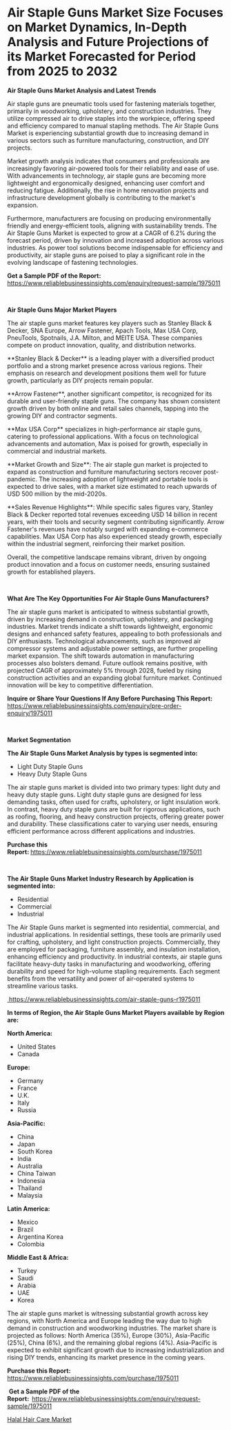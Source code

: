 <p><h1>Air Staple Guns Market Size Focuses on Market Dynamics, In-Depth Analysis and Future Projections of its Market Forecasted for Period from 2025 to 2032</h1></p><p><strong>Air Staple Guns Market Analysis and Latest Trends</strong></p>
<p><p>Air staple guns are pneumatic tools used for fastening materials together, primarily in woodworking, upholstery, and construction industries. They utilize compressed air to drive staples into the workpiece, offering speed and efficiency compared to manual stapling methods. The Air Staple Guns Market is experiencing substantial growth due to increasing demand in various sectors such as furniture manufacturing, construction, and DIY projects.</p><p>Market growth analysis indicates that consumers and professionals are increasingly favoring air-powered tools for their reliability and ease of use. With advancements in technology, air staple guns are becoming more lightweight and ergonomically designed, enhancing user comfort and reducing fatigue. Additionally, the rise in home renovation projects and infrastructure development globally is contributing to the market's expansion.</p><p>Furthermore, manufacturers are focusing on producing environmentally friendly and energy-efficient tools, aligning with sustainability trends. The Air Staple Guns Market is expected to grow at a CAGR of 6.2% during the forecast period, driven by innovation and increased adoption across various industries. As power tool solutions become indispensable for efficiency and productivity, air staple guns are poised to play a significant role in the evolving landscape of fastening technologies.</p></p>
<p><strong>Get a Sample PDF of the Report:&nbsp;</strong> <a href="https://www.reliablebusinessinsights.com/enquiry/request-sample/1975011?utm_campaign=2099&utm_medium=2&utm_source=Github&utm_content=ia&utm_term=08022025&utm_id=air-staple-guns">https://www.reliablebusinessinsights.com/enquiry/request-sample/1975011</a></p>
<p>&nbsp;</p>
<p><strong>Air Staple Guns Major Market Players</strong></p>
<p><p>The air staple guns market features key players such as Stanley Black & Decker, SNA Europe, Arrow Fastener, Apach Tools, Max USA Corp, PneuTools, Spotnails, J.A. Milton, and MEITE USA. These companies compete on product innovation, quality, and distribution networks.</p><p>**Stanley Black & Decker** is a leading player with a diversified product portfolio and a strong market presence across various regions. Their emphasis on research and development positions them well for future growth, particularly as DIY projects remain popular.</p><p>**Arrow Fastener**, another significant competitor, is recognized for its durable and user-friendly staple guns. The company has shown consistent growth driven by both online and retail sales channels, tapping into the growing DIY and contractor segments.</p><p>**Max USA Corp** specializes in high-performance air staple guns, catering to professional applications. With a focus on technological advancements and automation, Max is poised for growth, especially in commercial and industrial markets.</p><p>**Market Growth and Size**: The air staple gun market is projected to expand as construction and furniture manufacturing sectors recover post-pandemic. The increasing adoption of lightweight and portable tools is expected to drive sales, with a market size estimated to reach upwards of USD 500 million by the mid-2020s.</p><p>**Sales Revenue Highlights**: While specific sales figures vary, Stanley Black & Decker reported total revenues exceeding USD 14 billion in recent years, with their tools and security segment contributing significantly. Arrow Fastener's revenues have notably surged with expanding e-commerce capabilities. Max USA Corp has also experienced steady growth, especially within the industrial segment, reinforcing their market position.</p><p>Overall, the competitive landscape remains vibrant, driven by ongoing product innovation and a focus on customer needs, ensuring sustained growth for established players.</p></p>
<p>&nbsp;</p>
<p><strong>What Are The Key Opportunities For Air Staple Guns Manufacturers?</strong></p>
<p><p>The air staple guns market is anticipated to witness substantial growth, driven by increasing demand in construction, upholstery, and packaging industries. Market trends indicate a shift towards lightweight, ergonomic designs and enhanced safety features, appealing to both professionals and DIY enthusiasts. Technological advancements, such as improved air compressor systems and adjustable power settings, are further propelling market expansion. The shift towards automation in manufacturing processes also bolsters demand. Future outlook remains positive, with projected CAGR of approximately 5% through 2028, fueled by rising construction activities and an expanding global furniture market. Continued innovation will be key to competitive differentiation.</p></p>
<p><strong>Inquire or Share Your Questions If Any Before Purchasing This Report:</strong> <a href="https://www.reliablebusinessinsights.com/enquiry/pre-order-enquiry/1975011?utm_campaign=2099&utm_medium=2&utm_source=Github&utm_content=ia&utm_term=08022025&utm_id=air-staple-guns">https://www.reliablebusinessinsights.com/enquiry/pre-order-enquiry/1975011</a></p>
<p>&nbsp;</p>
<p><strong>Market Segmentation</strong></p>
<p><strong>The Air Staple Guns Market Analysis by types is segmented into:</strong></p>
<p><ul><li>Light Duty Staple Guns</li><li>Heavy Duty Staple Guns</li></ul></p>
<p><p>The air staple guns market is divided into two primary types: light duty and heavy duty staple guns. Light duty staple guns are designed for less demanding tasks, often used for crafts, upholstery, or light insulation work. In contrast, heavy duty staple guns are built for rigorous applications, such as roofing, flooring, and heavy construction projects, offering greater power and durability. These classifications cater to varying user needs, ensuring efficient performance across different applications and industries.</p></p>
<p><strong>Purchase this Report:&nbsp;</strong><a href="https://www.reliablebusinessinsights.com/purchase/1975011?utm_campaign=2099&utm_medium=2&utm_source=Github&utm_content=ia&utm_term=08022025&utm_id=air-staple-guns">https://www.reliablebusinessinsights.com/purchase/1975011</a></p>
<p>&nbsp;</p>
<p><strong>The Air Staple Guns Market Industry Research by Application is segmented into:</strong></p>
<p><ul><li>Residential</li><li>Commercial</li><li>Industrial</li></ul></p>
<p><p>The Air Staple Guns market is segmented into residential, commercial, and industrial applications. In residential settings, these tools are primarily used for crafting, upholstery, and light construction projects. Commercially, they are employed for packaging, furniture assembly, and insulation installation, enhancing efficiency and productivity. In industrial contexts, air staple guns facilitate heavy-duty tasks in manufacturing and woodworking, offering durability and speed for high-volume stapling requirements. Each segment benefits from the versatility and power of air-operated systems to streamline various tasks.</p></p>
<p><a href="https://www.reliablebusinessinsights.com/air-staple-guns-r1975011?utm_campaign=2099&utm_medium=2&utm_source=Github&utm_content=ia&utm_term=08022025&utm_id=air-staple-guns">&nbsp;https://www.reliablebusinessinsights.com/air-staple-guns-r1975011</a></p>
<p><strong>In terms of Region, the Air Staple Guns Market Players available by Region are:</strong></p>
<p>
    <p> <strong> North America: </strong>
        <ul>
            <li>United States</li>
            <li>Canada</li>
        </ul>
        </p> 
    <p> <strong> Europe: </strong>
        <ul>
            <li>Germany</li>
            <li>France</li>
            <li>U.K.</li>
            <li>Italy</li>
            <li>Russia</li>
        </ul>
        </p> 
    <p> <strong> Asia-Pacific: </strong>
        <ul>
            <li>China</li>
            <li>Japan</li>
            <li>South Korea</li>
            <li>India</li>
            <li>Australia</li>
            <li>China Taiwan</li>
            <li>Indonesia</li>
            <li>Thailand</li>
            <li>Malaysia</li>
        </ul>
        </p> 
    <p> <strong> Latin America: </strong>
        <ul>
            <li>Mexico</li>
            <li>Brazil</li>
            <li>Argentina Korea</li>
            <li>Colombia</li>
        </ul>
        </p> 
    <p> <strong> Middle East & Africa: </strong>
        <ul>
            <li>Turkey</li>
            <li>Saudi</li>
            <li>Arabia</li>
            <li>UAE</li>
            <li>Korea</li>
        </ul>
    </p>
    </p>
<p><p>The air staple guns market is witnessing substantial growth across key regions, with North America and Europe leading the way due to high demand in construction and woodworking industries. The market share is projected as follows: North America (35%), Europe (30%), Asia-Pacific (25%), China (6%), and the remaining global regions (4%). Asia-Pacific is expected to exhibit significant growth due to increasing industrialization and rising DIY trends, enhancing its market presence in the coming years.</p></p>
<p><strong>Purchase this Report: </strong><a href="https://www.reliablebusinessinsights.com/purchase/1975011?utm_campaign=2099&utm_medium=2&utm_source=Github&utm_content=ia&utm_term=08022025&utm_id=air-staple-guns">https://www.reliablebusinessinsights.com/purchase/1975011</a></p>
<p>&nbsp;<strong>Get a Sample PDF of the Report:&nbsp;&nbsp;</strong><a href="https://www.reliablebusinessinsights.com/enquiry/request-sample/1975011?utm_campaign=2099&utm_medium=2&utm_source=Github&utm_content=ia&utm_term=08022025&utm_id=air-staple-guns">https://www.reliablebusinessinsights.com/enquiry/request-sample/1975011</a></p>
<p><strong></strong></p>
<p><p><a href="https://github.com/NargisHussain432/Market-Research-Report-List-1/blob/main/halal-hair-care-market.md?utm_campaign=2099&utm_medium=2&utm_source=Github&utm_content=ia&utm_term=08022025&utm_id=air-staple-guns">Halal Hair Care Market</a></p></p>